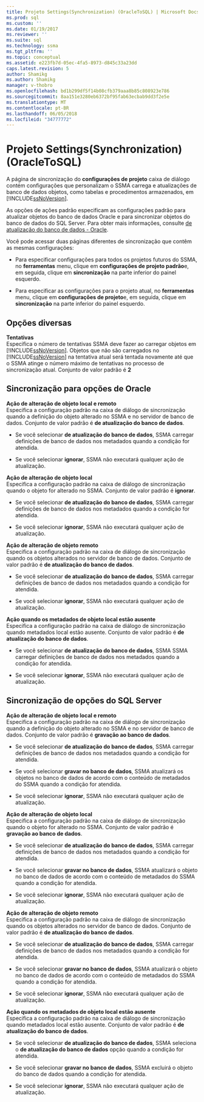 ```yaml
---
title: Projeto Settings(Synchronization) (OracleToSQL) | Microsoft Docs
ms.prod: sql
ms.custom: ''
ms.date: 01/19/2017
ms.reviewer: ''
ms.suite: sql
ms.technology: ssma
ms.tgt_pltfrm: ''
ms.topic: conceptual
ms.assetid: e223fb7d-05ec-4fa5-8973-d845c33a23dd
caps.latest.revision: 5
author: Shamikg
ms.author: Shamikg
manager: v-thobro
ms.openlocfilehash: bd1b299df5f14b08cfb379aaa8b85c808923e786
ms.sourcegitcommit: 8aa151e3280eb6372bf95fab63ecbab9dd3f2e5e
ms.translationtype: MT
ms.contentlocale: pt-BR
ms.lasthandoff: 06/05/2018
ms.locfileid: "34777772"
---
```

# <a name="project-settingssynchronization-oracletosql"></a>Projeto Settings(Synchronization) (OracleToSQL)
A página de sincronização do **configurações de projeto** caixa de diálogo contém configurações que personalizam o SSMA carrega e atualizações de banco de dados objetos, como tabelas e procedimentos armazenados, em [!INCLUDE[ssNoVersion](../../includes/ssnoversion_md.md)].  
  
As opções de ações padrão especificam as configurações padrão para atualizar objetos do banco de dados Oracle e para sincronizar objetos do banco de dados do SQL Server. Para obter mais informações, consulte [de atualização do banco de dados - Oracle](../../ssma/oracle/refresh-from-database-oracletosql.md).  
  
Você pode acessar duas páginas diferentes de sincronização que contêm as mesmas configurações:  
  
-   Para especificar configurações para todos os projetos futuros do SSMA, no **ferramentas** menu, clique em **configurações de projeto padrão**e, em seguida, clique em **sincronização** na parte inferior do painel esquerdo.  
  
-   Para especificar as configurações para o projeto atual, no **ferramentas** menu, clique em **configurações de projeto**e, em seguida, clique em **sincronização** na parte inferior do painel esquerdo.  
  
## <a name="miscellaneous-options"></a>Opções diversas  
**Tentativas**  
Especifica o número de tentativas SSMA deve fazer ao carregar objetos em [!INCLUDE[ssNoVersion](../../includes/ssnoversion_md.md)]. Objetos que não são carregados no [!INCLUDE[ssNoVersion](../../includes/ssnoversion_md.md)] na tentativa atual será tentada novamente até que o SSMA atinge o número máximo de tentativas no processo de sincronização atual. Conjunto de valor padrão é **2**  
  
## <a name="synchronization-for-oracle-options"></a>Sincronização para opções de Oracle  
**Ação de alteração de objeto local e remoto**  
Especifica a configuração padrão na caixa de diálogo de sincronização quando a definição do objeto alterado no SSMA e no servidor de banco de dados. Conjunto de valor padrão é **de atualização do banco de dados**.  
  
-   Se você selecionar **de atualização do banco de dados**, SSMA carregar definições de banco de dados nos metadados quando a condição for atendida.  
  
-   Se você selecionar **ignorar**, SSMA não executará qualquer ação de atualização.  
  
**Ação de alteração de objeto local**  
Especifica a configuração padrão na caixa de diálogo de sincronização quando o objeto for alterado no SSMA. Conjunto de valor padrão é **ignorar**.  
  
-   Se você selecionar **de atualização do banco de dados**, SSMA carregar definições de banco de dados nos metadados quando a condição for atendida.  
  
-   Se você selecionar **ignorar**, SSMA não executará qualquer ação de atualização.  
  
**Ação de alteração de objeto remoto**  
Especifica a configuração padrão na caixa de diálogo de sincronização quando os objetos alterados no servidor de banco de dados. Conjunto de valor padrão é **de atualização do banco de dados**.  
  
-   Se você selecionar **de atualização do banco de dados**, SSMA carregar definições de banco de dados nos metadados quando a condição for atendida.  
  
-   Se você selecionar **ignorar**, SSMA não executará qualquer ação de atualização.  
  
**Ação quando os metadados de objeto local estão ausente**  
Especifica a configuração padrão na caixa de diálogo de sincronização quando metadados local estão ausente. Conjunto de valor padrão é **de atualização do banco de dados**.  
  
-   Se você selecionar **de atualização do banco de dados**, SSMA SSMA carregar definições de banco de dados nos metadados quando a condição for atendida.  
  
-   Se você selecionar **ignorar**, SSMA não executará qualquer ação de atualização.  
  
## <a name="synchronization-for-sql-server-options"></a>Sincronização de opções do SQL Server  
**Ação de alteração de objeto local e remoto**  
Especifica a configuração padrão na caixa de diálogo de sincronização quando a definição do objeto alterado no SSMA e no servidor de banco de dados. Conjunto de valor padrão é **gravação ao banco de dados**.  
  
-   Se você selecionar **de atualização do banco de dados**, SSMA carregar definições de banco de dados nos metadados quando a condição for atendida.  
  
-   Se você selecionar **gravar no banco de dados**, SSMA atualizará os objetos no banco de dados de acordo com o conteúdo de metadados do SSMA quando a condição for atendida.  
  
-   Se você selecionar **ignorar**, SSMA não executará qualquer ação de atualização.  
  
**Ação de alteração de objeto local**  
Especifica a configuração padrão na caixa de diálogo de sincronização quando o objeto for alterado no SSMA. Conjunto de valor padrão é **gravação ao banco de dados**.  
  
-   Se você selecionar **de atualização do banco de dados**, SSMA carregar definições de banco de dados nos metadados quando a condição for atendida.  
  
-   Se você selecionar **gravar no banco de dados**, SSMA atualizará o objeto no banco de dados de acordo com o conteúdo de metadados do SSMA quando a condição for atendida.  
  
-   Se você selecionar **ignorar**, SSMA não executará qualquer ação de atualização.  
  
**Ação de alteração de objeto remoto**  
Especifica a configuração padrão na caixa de diálogo de sincronização quando os objetos alterados no servidor de banco de dados.  Conjunto de valor padrão é **de atualização do banco de dados**.  
  
-   Se você selecionar **de atualização do banco de dados**, SSMA carregar definições de banco de dados nos metadados quando a condição for atendida.  
  
-   Se você selecionar **gravar no banco de dados**, SSMA atualizará o objeto no banco de dados de acordo com o conteúdo de metadados do SSMA quando a condição for atendida.  
  
-   Se você selecionar **ignorar**, SSMA não executará qualquer ação de atualização.  
  
**Ação quando os metadados de objeto local estão ausente**  
Especifica a configuração padrão na caixa de diálogo de sincronização quando metadados local estão ausente. Conjunto de valor padrão é **de atualização do banco de dados**.  
  
-   Se você selecionar **de atualização do banco de dados**, SSMA seleciona o **de atualização do banco de dados** opção quando a condição for atendida.  
  
-   Se você selecionar **gravar no banco de dados**, SSMA excluirá o objeto do banco de dados quando a condição for atendida.  
  
-   Se você selecionar **ignorar**, SSMA não executará qualquer ação de atualização.  
  
